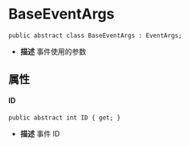 # BaseEventArgs
```
public abstract class BaseEventArgs : EventArgs;
```
- **描述**
    事件使用的参数

## 属性
#### ID
```
public abstract int ID { get; }
```
- **描述**
    事件 ID
<br>